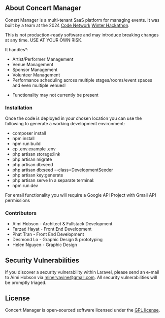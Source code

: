 ## About Concert Manager

Conert Manager is a multi-tenant SaaS platform for managing events. It was built by a team at the 2024 [Code Network](https://www.codenetwork.co/) [Winter Hackathon](https://www.codenetwork.co/hackathon).

This is not production-ready software and may introduce breaking changes at any time.
USE AT YOUR OWN RISK.

It handles*:
- Artist/Performer Management
- Venue Management
- Sponsor Management
- Volunteer Management
- Performance scheduling across multiple stages/rooms/event spaces and even multiple venues!

* Functionality may not currently be present

### Installation

Once the code is deployed in your chosen location you can use the following to generate a working development environment:
- composer install
- npm install
- npm run build
- cp .env.example .env
- php artisan storage:link
- php artisan migrate
- php artisan db:seed
- php artisan db:seed --class=DevelopmentSeeder
- php artisan key:generate
- php artisan serve
In a separate terminal:
- npm run dev

For email functionality you will require a Google API Project with Gmail API permissions

### Contributors

- Aimi Hobson - Architect & Fullstack Development
- Farzad Hayat - Front End Development
- Phat Tran - Front End Development
- Desmond Lo - Graphic Design & prototyping
- Helen Nguyen - Graphic Design

## Security Vulnerabilities

If you discover a security vulnerability within Laravel, please send an e-mail to Aimi Hobson via [minervavine@gmail.com](mailto:minervavine@gmail.com). All security vulnerabilities will be promptly triaged.

## License

Concert Manager is open-sourced software licensed under the [GPL license](https://www.gnu.org/licenses/gpl-3.0.en.html).
